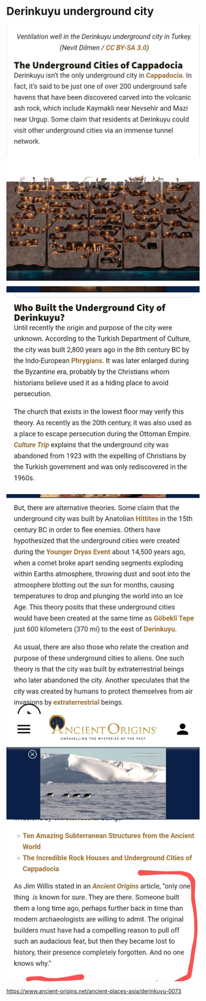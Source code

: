 # Derinkuyu underground city

![](img/derinkuyu1.jpg)
![](img/derinkuyu2.jpg)
![](img/derinkuyu3.jpg)
![](img/derinkuyu4.jpg)
![](img/derinkuyu5.jpg)

https://www.ancient-origins.net/ancient-places-asia/derinkuyu-0073